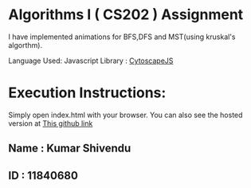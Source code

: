 # Algorithms I ( CS202 ) Assignment

I have implemented animations for BFS,DFS and MST(using kruskal's algorthm).

Language Used: Javascript
Library : [CytoscapeJS](https://js.cytoscape.org/)

# Execution Instructions:
Simply open index.html with your browser.
You can also see the hosted version at [This github link](https://kshivendu.github.io/algorithm-animation)

## Name : Kumar Shivendu
## ID   : 11840680



